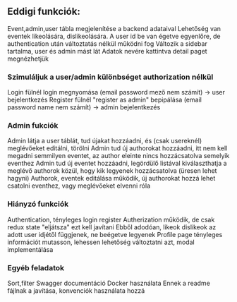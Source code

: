 ## Eddigi funkciók:

Event,admin,user tábla megjelenítése a backend adataival
Lehetőség van eventek likeolására, dislikeolására. A user id be van égetve egyenlőre, de authentication után változtatás nélkül működni fog
Változik a sidebar tartalma, user és admin mást lát
Adatok nevére kattintva detail paget megnézhetjük

### Szimuláljuk a user/admin különbséget authorization nélkül
Login fülnél login megnyomása (email password mező nem számít) -> user bejelentkezés
Register fülnél "register as admin" bepipálása (email password name nem számít) -> admin bejelentkezés

### Admin fukciók
Admin látja a user táblát, tud újakat hozzáadni, és (csak usereknél) meglévőeket editálni, törölni
Admin tud új authorokat hozzáadni, itt nem kell megadni semmilyen eventet, az author eleinte nincs hozzácsatolva semelyik eventhez
Admin tud új eventet hozzáadni, legördülő listával kiválaszthatja a meglévő authorok közül, hogy kik legyenek hozzácsatolva (üresen lehet hagyni)
Authorok, eventek editálása működik, új authorokat hozzá lehet csatolni eventhez, vagy meglévőeket elvenni róla

### Hiányzó funkciók
Authentication, tényleges login register
Autherization működik, de csak redux state "eljátsza" ezt kell javítani
Ebből adodóan, likeok dislikeok az adott user idjétől függjenek, ne beégetve legyenek
Profile page tényleges információt mutasson, lehessen lehetőség változtatni azt, modal implementálása

### Egyéb feladatok
Sort,filter
Swagger documentáció
Docker használata
Ennek a readme fájlnak a javítása, konvenciók használata hozzá
